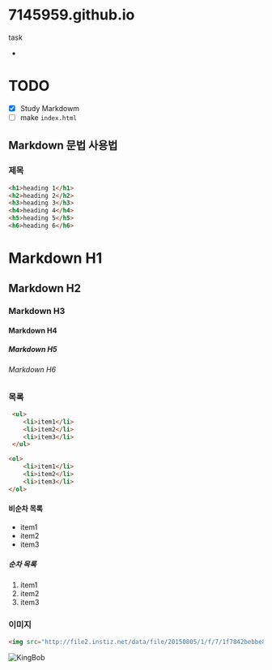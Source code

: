 # 7145959.github.io
task

-

# TODO	

- [x] Study Markdowm
- [ ] make `index.html`

<!-- ---(굵은 선 ) -->
<!-- -(얇은 선) -->

## Markdown 문법 사용법 

### 제목


```html
<h1>heading 1</h1>
<h2>heading 2</h2>
<h3>heading 3</h3>
<h4>heading 4</h4>
<h5>heading 5</h5>
<h6>heading 6</h6>
```

# Markdown H1
## Markdown H2
### Markdown H3
#### Markdown H4
##### Markdown H5
###### Markdown H6

### 목록 

<!-- ul>li{item$}*3 -->
```html
 <ul>
 	<li>item1</li>
 	<li>item2</li>
 	<li>item3</li>
 </ul>

<ol>
	<li>item1</li>
	<li>item2</li>
	<li>item3</li>
</ol>

```
#### 비순차 목록
- item1
- item2
- item3

##### 순차 목록 

1. item1
1. item2
1. item3

### 이미지

```html
<img src="http://file2.instiz.net/data/file/20150805/1/f/7/1f7842bebbe8feea65b31d9ad801f8ae.jpg" alt"kingbob">
```

![KingBob](http://file2.instiz.net/data/file/20150805/1/f/7/1f7842bebbe8feea65b31d9ad801f8ae.jpg)